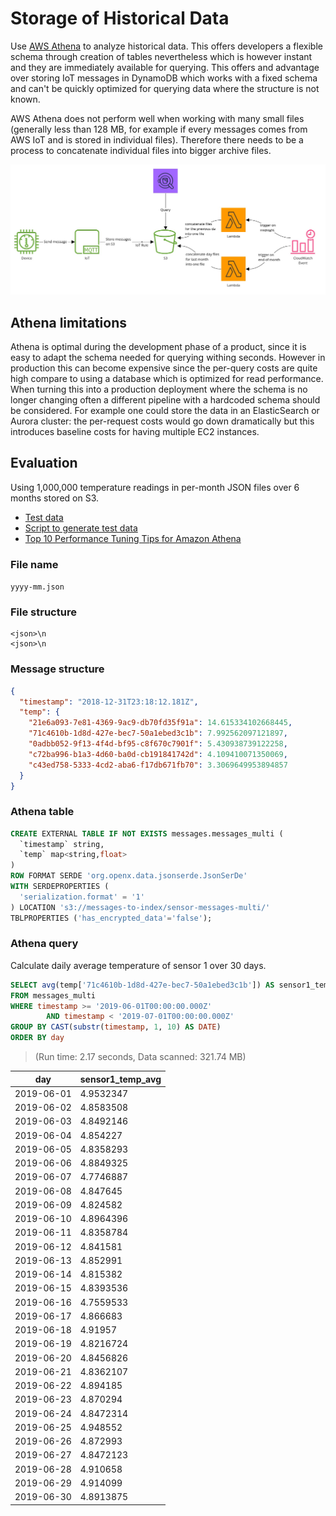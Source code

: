 # Storage of Historical Data

Use [AWS Athena](https://docs.aws.amazon.com/athena/latest/ug/what-is.html) to
analyze historical data. This offers developers a flexible schema through
creation of tables nevertheless which is however instant and they are
immediately available for querying. This offers and advantage over storing IoT
messages in DynamoDB which works with a fixed schema and can't be quickly
optimized for querying data where the structure is not known.

AWS Athena does not perform well when working with many small files (generally
less than 128 MB, for example if every messages comes from AWS IoT and is stored
in individual files). Therefore there needs to be a process to concatenate
individual files into bigger archive files.

[![Pipeline](./AWS%20Historical%20Data%20Pipeline.jpg)](https://miro.com/app/board/o9J_kxWDuWs=/)

## Athena limitations

Athena is optimal during the development phase of a product, since it is easy to
adapt the schema needed for querying withing seconds. However in production this
can become expensive since the per-query costs are quite high compare to using a
database which is optimized for read performance. When turning this into a
production deployment where the schema is no longer changing often a different
pipeline with a hardcoded schema should be considered. For example one could
store the data in an ElasticSearch or Aurora cluster: the per-request costs
would go down dramatically but this introduces baseline costs for having
multiple EC2 instances.

## Evaluation

Using 1,000,000 temperature readings in per-month JSON files over 6 months
stored on S3.

- [Test data](https://drive.google.com/open?id=1COcGT_04FSXtOGqIrz4gKoZaxtYv7ezo)
- [Script to generate test data](./generate-sensor-messages.ts)
- [Top 10 Performance Tuning Tips for Amazon Athena](https://aws.amazon.com/blogs/big-data/top-10-performance-tuning-tips-for-amazon-athena/)

### File name

`yyyy-mm.json`

### File structure

```
<json>\n
<json>\n
```

### Message structure

```json
{
  "timestamp": "2018-12-31T23:18:12.181Z",
  "temp": {
    "21e6a093-7e81-4369-9ac9-db70fd35f91a": 14.615334102668445,
    "71c4610b-1d8d-427e-bec7-50a1ebed3c1b": 7.992562097121897,
    "0adbb052-9f13-4f4d-bf95-c8f670c7901f": 5.430938739122258,
    "c72ba996-b1a3-4d60-ba0d-cb191841742d": 4.109410071350069,
    "c43ed758-5333-4cd2-aba6-f17db671fb70": 3.3069649953894857
  }
}
```

### Athena table

```sql
CREATE EXTERNAL TABLE IF NOT EXISTS messages.messages_multi (
  `timestamp` string,
  `temp` map<string,float>
)
ROW FORMAT SERDE 'org.openx.data.jsonserde.JsonSerDe'
WITH SERDEPROPERTIES (
  'serialization.format' = '1'
) LOCATION 's3://messages-to-index/sensor-messages-multi/'
TBLPROPERTIES ('has_encrypted_data'='false');
```

### Athena query

Calculate daily average temperature of sensor 1 over 30 days.

```sql
SELECT avg(temp['71c4610b-1d8d-427e-bec7-50a1ebed3c1b']) AS sensor1_temp_avg, CAST(substr(timestamp, 1, 10) AS DATE) AS day
FROM messages_multi
WHERE timestamp >= '2019-06-01T00:00:00.000Z'
        AND timestamp < '2019-07-01T00:00:00.000Z'
GROUP BY CAST(substr(timestamp, 1, 10) AS DATE)
ORDER BY day
```

> (Run time: 2.17 seconds, Data scanned: 321.74 MB)

| day        | sensor1_temp_avg |
| ---------- | ---------------- |
| 2019-06-01 | 4.9532347        |
| 2019-06-02 | 4.8583508        |
| 2019-06-03 | 4.8492146        |
| 2019-06-04 | 4.854227         |
| 2019-06-05 | 4.8358293        |
| 2019-06-06 | 4.8849325        |
| 2019-06-07 | 4.7746887        |
| 2019-06-08 | 4.847645         |
| 2019-06-09 | 4.824582         |
| 2019-06-10 | 4.8964396        |
| 2019-06-11 | 4.8358784        |
| 2019-06-12 | 4.841581         |
| 2019-06-13 | 4.852991         |
| 2019-06-14 | 4.815382         |
| 2019-06-15 | 4.8393536        |
| 2019-06-16 | 4.7559533        |
| 2019-06-17 | 4.866683         |
| 2019-06-18 | 4.91957          |
| 2019-06-19 | 4.8216724        |
| 2019-06-20 | 4.8456826        |
| 2019-06-21 | 4.8362107        |
| 2019-06-22 | 4.894185         |
| 2019-06-23 | 4.870294         |
| 2019-06-24 | 4.8472314        |
| 2019-06-25 | 4.948552         |
| 2019-06-26 | 4.872993         |
| 2019-06-27 | 4.8472123        |
| 2019-06-28 | 4.910658         |
| 2019-06-29 | 4.914099         |
| 2019-06-30 | 4.8913875        |
